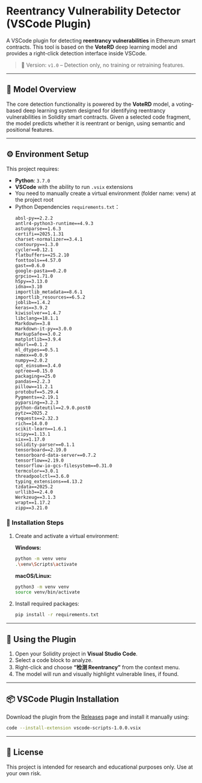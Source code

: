 # Reentrancy Vulnerability Detector (VSCode Plugin)

A VSCode plugin for detecting **reentrancy vulnerabilities** in Ethereum smart contracts. This tool is based on the **VoteRD** deep learning model and provides a right-click detection interface inside VSCode.

> 📌 Version: `v1.0` – Detection only, no training or retraining features.

---

## 🧠 Model Overview

The core detection functionality is powered by the **VoteRD** model, a voting-based deep learning system designed for identifying reentrancy vulnerabilities in Solidity smart contracts. Given a selected code fragment, the model predicts whether it is reentrant or benign, using semantic and positional features.

---

## ⚙️ Environment Setup

This project requires:

- **Python**: `3.7.0`
- **VSCode** with the ability to run `.vsix` extensions
- You need to manually create a virtual environment (folder name: venv) at the project root
- Python Dependencies `requirements.txt`：
  ```
  absl-py==2.2.2
  antlr4-python3-runtime==4.9.3
  astunparse==1.6.3
  certifi==2025.1.31
  charset-normalizer==3.4.1
  contourpy==1.3.0
  cycler==0.12.1
  flatbuffers==25.2.10
  fonttools==4.57.0
  gast==0.6.0
  google-pasta==0.2.0
  grpcio==1.71.0
  h5py==3.13.0
  idna==3.10
  importlib_metadata==8.6.1
  importlib_resources==6.5.2
  joblib==1.4.2
  keras==3.9.2
  kiwisolver==1.4.7
  libclang==18.1.1
  Markdown==3.8
  markdown-it-py==3.0.0
  MarkupSafe==3.0.2
  matplotlib==3.9.4
  mdurl==0.1.2
  ml_dtypes==0.5.1
  namex==0.0.9
  numpy==2.0.2
  opt_einsum==3.4.0
  optree==0.15.0
  packaging==25.0
  pandas==2.2.3
  pillow==11.2.1
  protobuf==5.29.4
  Pygments==2.19.1
  pyparsing==3.2.3
  python-dateutil==2.9.0.post0
  pytz==2025.2
  requests==2.32.3
  rich==14.0.0
  scikit-learn==1.6.1
  scipy==1.13.1
  six==1.17.0
  solidity-parser==0.1.1
  tensorboard==2.19.0
  tensorboard-data-server==0.7.2
  tensorflow==2.19.0
  tensorflow-io-gcs-filesystem==0.31.0
  termcolor==3.0.1
  threadpoolctl==3.6.0
  typing_extensions==4.13.2
  tzdata==2025.2
  urllib3==2.4.0
  Werkzeug==3.1.3
  wrapt==1.17.2
  zipp==3.21.0
  ```

### 🔧 Installation Steps

1. Create and activate a virtual environment:

   **Windows:**
   ```bash
   python -m venv venv
   .\venv\Scripts\activate
   ```

   **macOS/Linux:**
   ```bash
   python3 -m venv venv
   source venv/bin/activate
   ```

2. Install required packages:

   ```bash
   pip install -r requirements.txt
   ```

---

## 🚀 Using the Plugin

1. Open your Solidity project in **Visual Studio Code**.
2. Select a code block to analyze.
3. Right-click and choose **“检测 Reentrancy”** from the context menu.
4. The model will run and visually highlight vulnerable lines, if found.

---

## 📦 VSCode Plugin Installation

Download the plugin from the [Releases](https://github.com/你的用户名/你的仓库名/releases) page and install it manually using:

```bash
code --install-extension vscode-scripts-1.0.0.vsix
```

---

## 🧾 License

This project is intended for research and educational purposes only. Use at your own risk.
